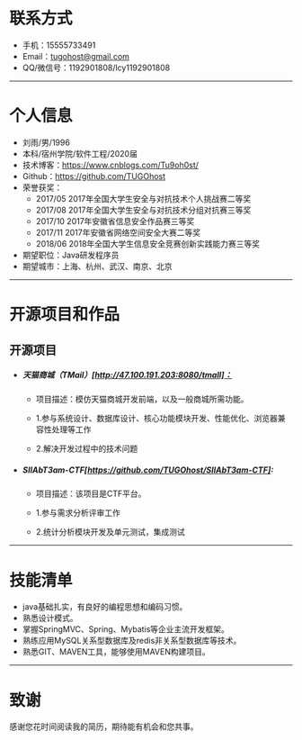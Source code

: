
# 联系方式
- 手机：15555733491
- Email：tugohost@gmail.com
- QQ/微信号：1192901808/lcy1192901808

---

# 个人信息

 - 刘雨/男/1996 
 - 本科/宿州学院/软件工程/2020届
 - 技术博客：https://www.cnblogs.com/Tu9oh0st/
 - Github：https://github.com/TUGOhost
 - 荣誉获奖：
   - 2017/05 2017年全国大学生安全与对抗技术个人挑战赛二等奖
   - 2017/08 2017年全国大学生安全与对抗技术分组对抗赛三等奖
   - 2017/10 2017年安徽省信息安全作品赛三等奖
   - 2017/11 2017年安徽省网络空间安全大赛二等奖
   - 2018/06 2018年全国大学生信息安全竞赛创新实践能力赛三等奖
 - 期望职位：Java研发程序员
 - 期望城市：上海、杭州、武汉、南京、北京

---

# 开源项目和作品
## 开源项目
 - ##### 天猫商城（TMail）[http://47.100.191.203:8080/tmall]：

   - 项目描述：模仿天猫商城开发前端，以及一般商城所需功能。

   - 1.参与系统设计、数据库设计、核心功能模块开发、性能优化、浏览器兼容性处理等工作
   - 2.解决开发过程中的技术问题

- ##### SIlAbT3am-CTF[https://github.com/TUGOhost/SIlAbT3am-CTF]:

  - 项目描述：该项目是CTF平台。

  - 1.参与需求分析评审工作
  - 2.统计分析模块开发及单元测试，集成测试

---

# 技能清单

- java基础扎实，有良好的编程思想和编码习惯。
- 熟悉设计模式。
- 掌握SpringMVC、Spring、Mybatis等企业主流开发框架。
- 熟练应用MySQL关系型数据库及redis非关系型数据库等技术。
- 熟悉GIT、MAVEN工具，能够使用MAVEN构建项目。

---

# 致谢
感谢您花时间阅读我的简历，期待能有机会和您共事。